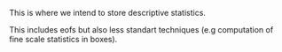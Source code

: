 This is where we intend to store descriptive statistics. 

This includes eofs but also less standart techniques (e.g computation of fine scale statistics in boxes).
